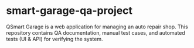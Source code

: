 # smart-garage-qa-project
QSmart Garage is a web application for managing an auto repair shop.
This repository contains QA documentation, manual test cases, and automated tests (UI & API) for verifying the system.
